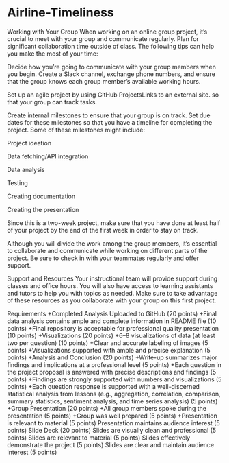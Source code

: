 # Airline-Timeliness
Working with Your Group
When working on an online group project, it’s crucial to meet with your group and communicate regularly. Plan for significant collaboration time outside of class. The following tips can help you make the most of your time:

Decide how you’re going to communicate with your group members when you begin. Create a Slack channel, exchange phone numbers, and ensure that the group knows each group member’s available working hours.

Set up an agile project by using GitHub ProjectsLinks to an external site. so that your group can track tasks.

Create internal milestones to ensure that your group is on track. Set due dates for these milestones so that you have a timeline for completing the project. Some of these milestones might include:

Project ideation

Data fetching/API integration

Data analysis

Testing

Creating documentation

Creating the presentation

Since this is a two-week project, make sure that you have done at least half of your project by the end of the first week in order to stay on track.

Although you will divide the work among the group members, it’s essential to collaborate and communicate while working on different parts of the project. Be sure to check in with your teammates regularly and offer support.

Support and Resources
Your instructional team will provide support during classes and office hours. You will also have access to learning assistants and tutors to help you with topics as needed. Make sure to take advantage of these resources as you collaborate with your group on this first project.

Requirements
+Completed Analysis Uploaded to GitHub (20 points)
+Final data analysis contains ample and complete information in README file (10 points)
+Final repository is acceptable for professional quality presentation (10 points)
+Visualizations (20 points)
+6–8 visualizations of data (at least two per question) (10 points)
+Clear and accurate labeling of images (5 points)
+Visualizations supported with ample and precise explanation (5 points)
+Analysis and Conclusion (20 points)
+Write-up summarizes major findings and implications at a professional level (5 points)
+Each question in the project proposal is answered with precise descriptions and findings (5 points)
+Findings are strongly supported with numbers and visualizations (5 points)
+Each question response is supported with a well-discerned statistical analysis from lessons (e.g., aggregation, correlation, comparison, summary statistics, sentiment analysis, and time series analysis) (5 points)
+Group Presentation (20 points)
+All group members spoke during the presentation (5 points)
+Group was well prepared (5 points)
+Presentation is relevant to material (5 points)
Presentation maintains audience interest (5 points)
Slide Deck (20 points)
Slides are visually clean and professional (5 points)
Slides are relevant to material (5 points)
Slides effectively demonstrate the project (5 points)
Slides are clear and maintain audience interest (5 points)
